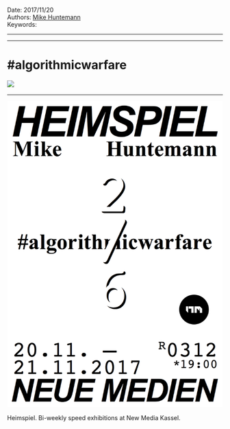 Date: 2017/11/20  
Authors: [Mike Huntemann](http://mikehuntemann.de/)  
Keywords:

---
---
# #algorithmicwarfare

![](algorithmicwarfare.jpg)

---

![](heimspiel_13_mike.png)

Heimspiel. Bi-weekly speed exhibitions at New Media Kassel.
